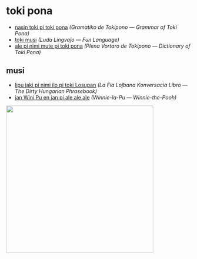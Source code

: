 # toki pona

* [nasin toki pi toki pona](nasin-toki/README.md) *(Gramatiko de Tokipono — Grammar of Toki Pona)*
 * [toki musi](toki-musi.md) *(Luda Lingvaĵo — Fun Language)*
* [ale pi nimi mute pi toki pona](ale-pi-nimi-mute.md) *(Plena Vortaro de Tokipono — Dictionary of Toki Pona)*

## musi

* [lipu jaki pi nimi ilo pi toki Losupan](musi/lipu-jaki-pi-nimi-ilo-pi-toki-losupan.md) *(La Fia Loĵbana Konversacia Libro — The Dirty Hungarian Phrasebook)*
* [jan Wini Pu en jan pi ale ale ale](musi/jan-wini-pu-en-jan-pi-ale-ale-ale.md) *(Winnie-la-Pu — Winnie-the-Pooh)*

<img src="https://github.com/stefichjo/toki-pona/blob/master/musi/sitelen/o-pilin-pona-o-pu.jpg?raw=true" height="400">
